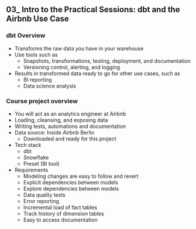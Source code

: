 ## 03_ Intro to the Practical Sessions: dbt and the Airbnb Use Case

### dbt Overview
- Transforms the raw data you have in your warehouse
- Use tools such as
  - Snapshots, transformations, testing, deployment, and documentation
  - Versioning control, alerting, and logging
- Results in transformed data ready to go for other use cases, such as
  - BI reporting
  - Data science analysis

### Course project overview
- You will act as an analytics engineer at Airbnb
- Loading, cleansing, and exposing data
- Writing tests, automations and documentation
- Data source: Inside Airbnb Berlin
  - Downloaded and ready for this project
- Tech stack
  - dbt
  - Snowflake
  - Preset (BI tool)
- Requirements
  - Modeling changes are easy to follow and revert
  - Explicit dependencies between models
  - Explore dependencies between models
  - Data quality tests
  - Error reporting
  - Incremental load of fact tables
  - Track history of dimension tables
  - Easy to access documentation